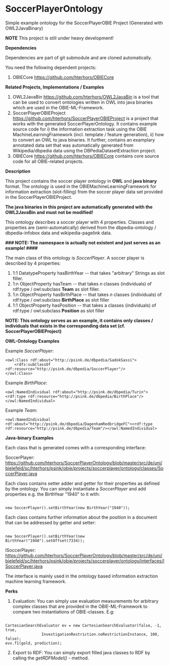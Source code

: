 # SoccerPlayerOntology
Simple example ontology for the SoccerPlayerOBIE Project (Generated with OWL2JavaBinary)

**NOTE** This project is still under heavy development!

**Dependencies**

Dependencies are part of git submodule and are cloned automatically. 

You need the following dependent projects:

1)  OBIECore https://github.com/hterhors/OBIECore


**Related Projects, Implementations / Examples**
1) OWL2JavaBin https://github.com/hterhors/OWL2JavaBin is a tool that can be used to convert ontologies written in OWL into java binaries which are used in the OBIE-ML-Framework.
3) SoccerPlayerOBIEProject https://github.com/hterhors/SoccerPlayerOBIEProject is a project that works with the generated SoccerPlayerOntology. It contains example source code for
  i) the information extraction task using the OBIE MachineLearningFramework (incl. template / feature generation), 
  ii) how to convert an OWL to java binaries. 
  It further, contains an examplary annotated data set that was automatically generated from Wikipedia/dbpedia data using the DBPediaDatasetExtraction project.
4)  OBIECore https://github.com/hterhors/OBIECore contains core source code for all OBIE-related projects. 

**Description**

This project contains the soccer player ontology in **OWL** and **java binary** format. 
The ontology is used in the OBIEMachineLearningFramework for information extraction (slot-filling) from the soccer player data set provided in the SoccerPlayerOBIEProject. 

**The java binaries in this project are automatically generated with the OWL2JavaBin and must not be modified!**

This ontology describes a soccer player with 4 properties. Classes and properties are (semi-automatically) derived from the dbpedia-ontology / dbpedia-infobox data and wikipedia-pagelink data. 

**###
NOTE: The namespace is actually not existent and just serves as an example!
####**

The main class of this ontology is *SoccerPlayer*. 
A soccer player is described by 4 properties:

1)	1:1 DatatypeProperty hasBirthYear -- that takes "arbitrary" Strings as slot filler.
2)	1:n ObjectProperty hasTeam -- that takes *n* classes (individuals) of rdf:type / owl:subclass **Team**  as slot filler. 
3)	1:n ObjectProperty hasBirthPlace -- that takes *n* classes (individuals) of rdf:type / owl:subclass **BirthPlace** as slot filler
4)	1:1 ObjectProperty hasPosition -- that takes a classes (individuals) of rdf:type / owl:subclass **Position** as slot filler

**NOTE: This ontology serves as an example, it contains only classes / individuals that exists in the corresponding data set (cf. SoccerPlayerOBIEProject)**


**OWL-Ontology Examples**

Example *SoccerPlayer*:

	<owl:Class rdf:about="http://psink.de/dbpedia/SadokSassi"> 
		<rdfs:subClassOf rdf:resource="http://psink.de/dbpedia/SoccerPlayer"/>
	</owl:Class>
  
  
Example *BirthPlace*:

	<owl:NamedIndividual rdf:about="http://psink.de/dbpedia/Turin"><rdf:type rdf:resource="http://psink.de/dbpedia/BirthPlace"/></owl:NamedIndividual>


Example *Team*:

	<owl:NamedIndividual rdf:about="http://psink.de/dbpedia/DagenhamRedbridgeFC"><rdf:type rdf:resource="http://psink.de/dbpedia/Team"/></owl:NamedIndividual>


**Java-binary Examples**

Each class that is generated comes with a corresponding interface:

SoccerPlayer: https://github.com/hterhors/SoccerPlayerOntology/blob/master/src/de/uni/bielefeld/sc/hterhors/psink/obie/projects/soccerplayer/ontology/classes/SoccerPlayer.java

Each class contains setter adder and getter for their properties as defined by the ontology.
You can simply instantiate a *SoccerPlayer* and add properties e.g. the BirthYear "1940" to it with:

<code>
new SoccerPlayer().setBirthYear(new BirthYear("1940"));
</code>

Each class contains further information about the position in a document that can be addressed by getter and setter:

<code>
new SoccerPlayer().setBirthYear(new BirthYear("1940").setOffset(7334));
</code>

ISoccerPlayer: 
https://github.com/hterhors/SoccerPlayerOntology/blob/master/src/de/uni/bielefeld/sc/hterhors/psink/obie/projects/soccerplayer/ontology/interfaces/ISoccerPlayer.java

The interface is mainly used in the ontology based information extraction machine learning framework.


**Perks**

1)	Evaluation: 
You can simply use evaluation measurements for arbitrary complex classes that are provided in the OBIE-ML-Framework to compare two instantiations of OBIE-classes. E.g:
<code>
CartesianSearchEvaluator ev = new CartesianSearchEvaluator(false, -1, true,
				InvestigationRestriction.noRestrictionInstance, 100, false);
evv.f1(gold, prediction);
</code>

2)	Export to RDF: You can simply export filled java classes to RDF by calling the *getRDFModel()* - method.


